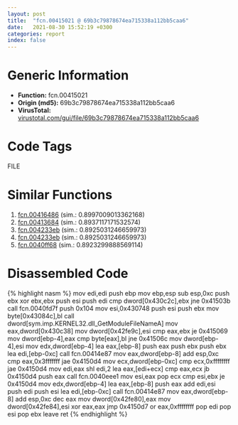 ```yaml
---
layout: post
title:  "fcn.00415021 @ 69b3c79878674ea715338a112bb5caa6"
date:   2021-08-30 15:52:19 +0300
categories: report
index: false
---
```


# Generic Information
- **Function:** fcn.00415021
- **Origin (md5):** 69b3c79878674ea715338a112bb5caa6
- **VirusTotal:** [virustotal.com/gui/file/69b3c79878674ea715338a112bb5caa6][virustotal_ref]

# Code Tags
<span class="tag" id="FILE">FILE</span>


# Similar Functions

1. [fcn.00416486][similar_1_ref] (sim.: 0.8997009013362168)
2. [fcn.00413684][similar_2_ref] (sim.: 0.8937117171532574)
3. [fcn.004233eb][similar_3_ref] (sim.: 0.8925031246659973)
4. [fcn.004233eb][similar_4_ref] (sim.: 0.8925031246659973)
5. [fcn.0040ff68][similar_5_ref] (sim.: 0.8923299888569114)


# Disassembled Code

{% highlight nasm %}
mov edi,edi
push ebp
mov ebp,esp
sub esp,0xc
push ebx
xor ebx,ebx
push esi
push edi
cmp dword[0x430c2c],ebx
jne 0x41503b
call fcn.0040fd7f
push 0x104
mov esi,0x430748
push esi
push ebx
mov byte[0x43084c],bl
call dword[sym.imp.KERNEL32.dll_GetModuleFileNameA]
mov eax,dword[0x430c38]
mov dword[0x42fe9c],esi
cmp eax,ebx
je 0x415069
mov dword[ebp-4],eax
cmp byte[eax],bl
jne 0x41506c
mov dword[ebp-4],esi
mov edx,dword[ebp-4]
lea eax,[ebp-8]
push eax
push ebx
push ebx
lea edi,[ebp-0xc]
call fcn.00414e87
mov eax,dword[ebp-8]
add esp,0xc
cmp eax,0x3fffffff
jae 0x4150d4
mov ecx,dword[ebp-0xc]
cmp ecx,0xffffffff
jae 0x4150d4
mov edi,eax
shl edi,2
lea eax,[edi+ecx]
cmp eax,ecx
jb 0x4150d4
push eax
call fcn.0040eee1
mov esi,eax
pop ecx
cmp esi,ebx
je 0x4150d4
mov edx,dword[ebp-4]
lea eax,[ebp-8]
push eax
add edi,esi
push edi
push esi
lea edi,[ebp-0xc]
call fcn.00414e87
mov eax,dword[ebp-8]
add esp,0xc
dec eax
mov dword[0x42fe80],eax
mov dword[0x42fe84],esi
xor eax,eax
jmp 0x4150d7
or eax,0xffffffff
pop edi
pop esi
pop ebx
leave 
ret 
{% endhighlight %}


[similar_1_ref]: /report/fcn.00416486@92f468935bc264872869f37147ba28fd
[similar_2_ref]: /report/fcn.00413684@b7a5b92638cb734d6411e4abb8a97a82
[similar_3_ref]: /report/fcn.004233eb@88e03379526f823ce2de3b236adcaf80
[similar_4_ref]: /report/fcn.004233eb@7e044e51324f9f80f4e97d8f3549c003
[similar_5_ref]: /report/fcn.0040ff68@3752616178fdbffef61ac0481dbc8e8d
[virustotal_ref]: https://www.virustotal.com/gui/file/69b3c79878674ea715338a112bb5caa6